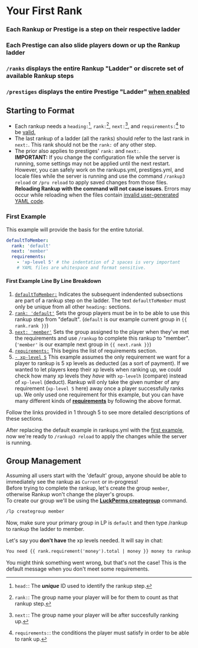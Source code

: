 <meta name="description" content="A walkthrough to create your first rankup!">
<meta name="keywords" content="Rankup, Minecraft, Plugin, Spigot, Prestige">
<style>
  html {
  scroll-behavior: smooth;
}
</style>

# Your First Rank

### Each Rankup or Prestige is a step on their respective ladder

### Each Prestige can also slide players down or up the Rankup ladder

### `/ranks` displays the entire Rankup "Ladder" or discrete set of available Rankup steps

### `/prestiges` displays the entire Prestige "Ladder" [when enabled](../GitHub/Rankup3/config/Prestiges.html)

## Starting to Format
* Each rankup needs a `heading:`[^1], `rank:`[^2], `next:`[^3], and `requirements:`[^4] to be [valid.](../Rankups-and-prestiges/How-to-Rankups.yml.html#these-are-the-4-required-sections-in-the-rankupsyml-file-necessary-for-a-rankup-to-be-considered-valid-individually)
* The last rankup of a ladder (all the ranks) should refer to the last rank in `next:`. This rank should not be the `rank:` of any other step.
* The prior also applies to prestiges' `rank:` and `next:`.  
**IMPORTANT:** If you change the configuration file while the server is running, some settings may not be applied until the next restart. However, you can safely work on the rankups.yml, prestiges.yml, and locale files while the server is running and use the command `/rankup3 reload` or `/pru reload` to apply saved changes from those files. **Reloading Rankup with the command will not cause issues**. Errors may occur while reloading when the files contain [invalid user-generated YAML code](../FAQ.md#yaml-questions).

[^1]: `head:`: The ***unique*** ID used to identify the rankup step.

[^2]: `rank:`: The group name your player will be for them to count as that rankup step.

[^3]: `next:`: The group name your player will be after succesfully ranking up.

[^4]: `requirements:`: the conditions the player must satisfy in order to be able to rank up.

### First Example

This example will provide the basis for the entire tutorial.

```yaml
defaultToMember:
  rank: 'default'
  next: 'member'
  requirements:
    - 'xp-level 5' # the indentation of 2 spaces is very important
    # YAML files are whitespace and format sensitive.
```

#### First Example Line By Line Breakdown

1. [`defaultToMember:`](../Rankups-and-Prestiges/How-to-Rankups.yml.md#1-heading) Indicates the subsequent indendented subsections are part of a rankup step on the ladder. The text `defaultToMember` must only be unique from all other `heading:` sections.
2. [`rank: 'default'`](../Rankups-and-Prestiges/How-to-Rankups.yml.md#2-rank-and-next) Sets the group players must be in to be able to use this rankup step from "default". (`default` is our example current group in `{{ rank.rank }}`)
3. [`next: 'member'`](../Rankups-and-Prestiges/How-to-Rankups.yml.md#2-rank-and-next) Sets the group assigned to the player when they've met the requirements and use `/rankup` to complete this rankup to "member". (`'member'` is our example next group in `{{ next.rank }}`)
4. [`requirements:`](../Rankups-and-Prestiges/How-to-Rankups.yml.md#4-requirements) This begins the list of requirements section.
5. [`- xp-level 5`](../List-of-Requirements.md) This example assumes the only requirement we want for a player to rankup is 5 xp levels as deducted (as a sort of payment). If we wanted to let players keep their xp levels when ranking up, we could check how many xp levels they *have* with `xp-levelh` (compare) instead of `xp-level` (deduct). Rankup will only take the given number of any requirement (`xp-level 5` here) away once a player successfully ranks up. We only used one requirement for this example, but you can have many different kinds of **[requirements](../List-of-Requirements.md)** by following the above format.  

Follow the links provided in 1 through 5 to see more detailed descriptions of these sections.  

After replacing the default example in rankups.yml with the [first example](../Basic-Configuration/Your-First-Rank.md#first-example), now we're ready to `/rankup3 reload` to apply the changes while the server is running.

## Group Management

Assuming all users start with the 'default' group, anyone should be able to immediately see the rankup as `Current` or in-progress!  
Before trying to complete the rankup, let's create the group `member`, otherwise Rankup won't change the player's groups.  
To create our group we'll be using the **[LuckPerms creategroup](../LuckPerms/Wiki/General-Commands/creategroup.html)** command.

```txt
/lp creategroup member
```

Now, make sure your primary group in LP is `default` and then type /rankup to rankup the ladder to member.  

Let's say you **don't have** the xp levels needed. It will say in chat:

```txt
You need {{ rank.requirement('money').total | money }} money to rankup.
```

You might think something went wrong, but that's not the case! This is the default message when you don't meet some requirements.
